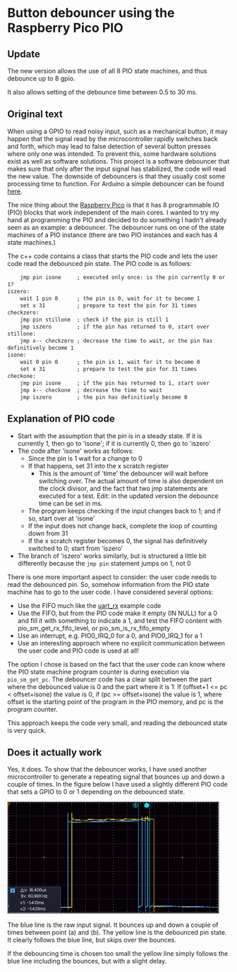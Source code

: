# Button debouncer using the Raspberry Pico PIO 

## Update 

The new version allows the use of all 8 PIO state machines, and thus debounce up to 8 gpio.

It also allows setting of the debounce time between 0.5 to 30 ms.


## Original text

When using a GPIO to read noisy input, such as a mechanical button, it may happen that the signal read by the microcontroller rapidly switches back and forth, which may lead to false detection of several button presses where only one was intended. To prevent this, some hardware solutions exist as well as software solutions. This project is a software debouncer that makes sure that only after the input signal has stabilized, the code will read the new value. The downside of debouncers is that they usually cost some processing time to function. For Arduino a simple debouncer can be found [here](https://www.arduino.cc/en/Tutorial/BuiltInExamples/Debounce).

The nice thing about the [Raspberry Pico](https://www.raspberrypi.org/documentation/pico/getting-started) is that it has 8 programmable IO (PIO) blocks that work independent of the main cores. I wanted to try my hand at programming the PIO and decided to do something I hadn't already seen as an example: a debouncer. The debouncer runs on one of the state machines of a PIO instance (there are two PIO instances and each has 4 state machines.)

The c++ code contains a class that starts the PIO code and lets the user code read the debounced pin state. The PIO code is as follows:

        jmp pin isone     ; executed only once: is the pin currently 0 or 1?
    iszero:
        wait 1 pin 0      ; the pin is 0, wait for it to become 1
        set x 31          ; prepare to test the pin for 31 times
    checkzero:
        jmp pin stillone  ; check if the pin is still 1
        jmp iszero        ; if the pin has returned to 0, start over
    stillone:
        jmp x-- checkzero ; decrease the time to wait, or the pin has definitively become 1
    isone:
        wait 0 pin 0      ; the pin is 1, wait for it to become 0
        set x 31          ; prepare to test the pin for 31 times
    checkone:
        jmp pin isone     ; if the pin has returned to 1, start over
        jmp x-- checkone  ; decrease the time to wait
        jmp iszero        ; the pin has definitively become 0


## Explanation of PIO code
* Start with the assumption that the pin is in a steady state.
  If it is currently 1, then go to 'isone'; if it is currently 0, then go to 'iszero'
* The code after 'isone' works as follows:
  * Since the pin is 1 wait for a change to 0
  * If that happens, set 31 into the x scratch register
    * This is the amount of 'time' the debouncer will wait before switching over. The actual amount of time is also dependent on the clock divisor, and the fact that two jmp statements are executed for a test. Edit: in the updated version the debounce time can be set in ms.
  * The program keeps checking if the input changes back to 1; and if so, start over at 'isone'
  * If the input does not change back, complete the loop of counting down from 31
  * If the x scratch register becomes 0, the signal has definitively switched to 0; start from 'iszero'
* The branch of 'iszero' works similarly, but is structured a little bit differently because the `jmp pin` statement jumps on 1, not 0

There is one more important aspect to consider: the user code needs to read the debounced pin. So, somehow information from the PIO state machine has to go to the user code. I have considered several options:
* Use the FIFO much like the [uart_rx](https://github.com/raspberrypi/pico-examples/tree/master/pio/uart_rx) example code
* Use the FIFO, but from the PIO code make it empty (IN NULL) for a 0 and fill it with something to indicate a 1, and test the FIFO content with pio_sm_get_rx_fifo_level, or pio_sm_is_rx_fifo_empty
* Use an interrupt, e.g. PIO0_IRQ_0 for a 0, and PIO0_IRQ_1 for a 1
* Use an interesting approach where no explicit communication between the user code and PIO code is used at all!

The option I chose is based on the fact that the user code can know where the PIO state machine program counter is during execution via `pio_sm_get_pc`. The debouncer code has a clear split between the part where the debounced value is 0 and the part where it is 1: If (offset+1 <= pc < offset+isone) the value is 0, if (pc >= offset+isone) the value is 1, where offset is the starting point of the program in the PIO memory, and pc is the program counter.

This approach keeps the code very small, and reading the debounced state is very quick.

## Does it actually work
Yes, it does. To show that the debouncer works, I have used another microcontroller to generate a repeating signal that bounces up and down a couple of times. In the figure below I have used a slightly different PIO code that sets a GPIO to 0 or 1 depending on the debounced state.

![](debounce_test.png)

The blue line is the raw input signal. It bounces up and down a couple of times between point (a) and (b). The yellow line is the debounced pin state. It clearly follows the blue line, but skips over the bounces.

If the debouncing time is chosen too small the yellow line simply follows the blue line including the bounces, but with a slight delay.
